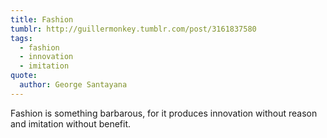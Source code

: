 ```yaml
---
title: Fashion
tumblr: http://guillermonkey.tumblr.com/post/3161837580
tags:
  - fashion
  - innovation
  - imitation
quote:
  author: George Santayana
---
```


Fashion is something barbarous, for it produces innovation without reason and imitation without benefit.
